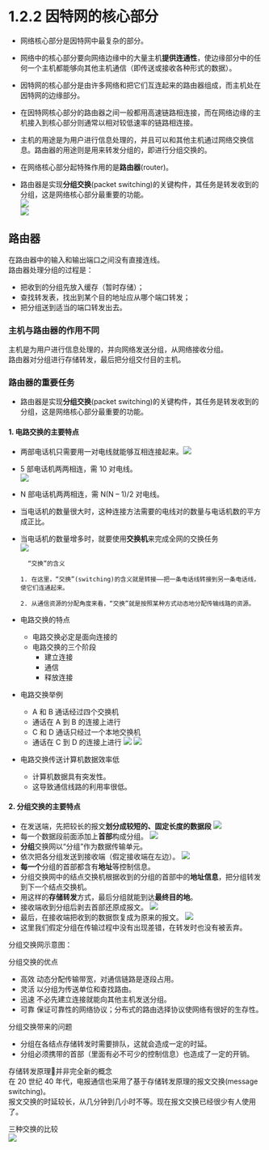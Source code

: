 # 1.2.2 因特网的核心部分

* 网络核心部分是因特网中最复杂的部分。

* 网络中的核心部分要向网络边缘中的大量主机**提供连通性**，使边缘部分中的任何一个主机都能够向其他主机通信（即传送或接收各种形式的数据）。

* 因特网的核心部分是由许多网络和把它们互连起来的路由器组成，而主机处在因特网的边缘部分。

* 在因特网核心部分的路由器之间一般都用高速链路相连接，而在网络边缘的主机接入到核心部分则通常以相对较低速率的链路相连接。

* 主机的用途是为用户进行信息处理的，并且可以和其他主机通过网络交换信息。路由器的用途则是用来转发分组的，即进行分组交换的。

* 在网络核心部分起特殊作用的是**路由器**\(router\)。

* 路由器是实现**分组交换**\(packet switching\)的关键构件，其任务是转发收到的分组，这是网络核心部分最重要的功能。  
  ![](/assets/图片19.png)  
  ![](/assets/图片20.png)

## 路由器

在路由器中的输入和输出端口之间没有直接连线。  
路由器处理分组的过程是：

* 把收到的分组先放入缓存（暂时存储）；
* 查找转发表，找出到某个目的地址应从哪个端口转发；
* 把分组送到适当的端口转发出去。 

### 主机与路由器的作用不同

主机是为用户进行信息处理的，并向网络发送分组，从网络接收分组。  
路由器对分组进行存储转发，最后把分组交付目的主机。

### 路由器的重要任务

* 路由器是实现**分组交换**\(packet switching\)的关键构件，其任务是转发收到的分组，这是网络核心部分最重要的功能。

#### 1. 电路交换的主要特点

* 两部电话机只需要用一对电线就能够互相连接起来。![](/assets/图片10.png)

* 5 部电话机两两相连，需 10 对电线。  
  ![](/assets/图片11.png)

* N 部电话机两两相连，需 N\(N – 1\)\/2 对电线。

* 当电话机的数量很大时，这种连接方法需要的电线对的数量与电话机数的平方成正比。

* 当电话机的数量增多时，就要使用**交换机**来完成全网的交换任务  
  ![](/assets/图片12.png)

  ```
    “交换”的含义

  1. 在这里，“交换”(switching)的含义就是转接——把一条电话线转接到另一条电话线，使它们连通起来。

  2. 从通信资源的分配角度来看，“交换”就是按照某种方式动态地分配传输线路的资源。
  ```

* 电路交换的特点
  * 电路交换必定是面向连接的
  * 电路交换的三个阶段
    * 建立连接
    * 通信
    * 释放连接

* 电路交换举例

  * A 和 B 通话经过四个交换机
  * 通话在 A 到 B 的连接上进行
  * C 和 D 通话只经过一个本地交换机
  * 通话在 C 到 D 的连接上进行
    ![](/assets/图片13.png)
    ![](/assets/图片14.png)

* 电路交换传送计算机数据效率低

  * 计算机数据具有突发性。    
  * 这导致通信线路的利用率很低。

#### 2. 分组交换的主要特点

* 在发送端，先把较长的报文**划分成较短的、固定长度的数据段** 
  ![](/assets/图片15.png)
* 每一个数据段前面添加上**首部**构成分组。
  ![](/assets/图片16.png)
* **分组**交换网以“分组”作为数据传输单元。
* 依次把各分组发送到接收端（假定接收端在左边）。
  ![](/assets/图片17.png)
* **每一个**分组的首部都含有**地址**等控制信息。
* 分组交换网中的结点交换机根据收到的分组的首部中的**地址信息**，把分组转发到下一个结点交换机。
* 用这样的**存储转发**方式，最后分组就能到达**最终目的地**。
* 接收端收到分组后剥去首部还原成报文。
  ![](/assets/图片17.png)
* 最后，在接收端把收到的数据恢复成为原来的报文。
  ![](/assets/图片18.png)
* 这里我们假定分组在传输过程中没有出现差错，在转发时也没有被丢弃。

分组交换网示意图：

分组交换的优点

* 高效    动态分配传输带宽，对通信链路是逐段占用。 
* 灵活    以分组为传送单位和查找路由。
* 迅速    不必先建立连接就能向其他主机发送分组。
* 可靠    保证可靠性的网络协议；分布式的路由选择协议使网络有很好的生存性。

分组交换带来的问题

* 分组在各结点存储转发时需要排队，这就会造成一定的时延。 
* 分组必须携带的首部（里面有必不可少的控制信息）也造成了一定的开销。

存储转发原理并非完全新的概念   
在 20 世纪 40 年代，电报通信也采用了基于存储转发原理的报文交换\(message switching\)。   
报文交换的时延较长，从几分钟到几小时不等。现在报文交换已经很少有人使用了。

三种交换的比较  
![](/assets/图片43.png)

